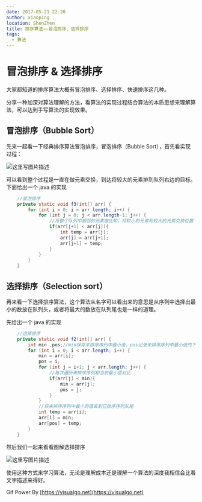 ```yaml
---
date: 2017-05-21 22:20
author: xiaop1ng
location: ShenZhen
title: 排序算法——冒泡排序、选择排序
tags:
  - 算法
---
```


# 冒泡排序 & 选择排序

大家都知道的排序算法大概有冒泡排序、选择排序、快速排序这几种。

分享一种加深对算法理解的方法，看算法的实现过程结合算法的本质思想来理解算法，可以达到手写算法的实现效果。

 
## 冒泡排序（Bubble Sort）

 先来一起看一下经典排序算法冒泡排序，冒泡排序（Bubble Sort），首先看实现过程：

 ![这里写图片描述](https://img-blog.csdn.net/20170521215800188?watermark/2/text/aHR0cDovL2Jsb2cuY3Nkbi5uZXQveGlhb3BpbmcwOTE1/font/5a6L5L2T/fontsize/400/fill/I0JBQkFCMA==/dissolve/70/gravity/SouthEast)

 可以看到整个过程是一直在做元素交换，到达将较大的元素排到队列右边的目标。   
 下面给出一个 java 的实现

 
```java
    //冒泡排序
    private static void f3(int[] arr) {
        for (int i = 0; i < arr.length; i++) {
            for (int j = 0; j < arr.length-1; j++) {
                //将整个队列中相邻的元素做比较，将较小的元素和较大的元素交换位置
                if(arr[j+1] < arr[j]){
                    int temp = arr[j];
                    arr[j] = arr[j+1];
                    arr[j+1] = temp;
                }
            }
        }
    }
```
 
## 选择排序（Selection sort）

再来看一下选择排序算法，这个算法从名字可以看出来的意思是从序列中选择出最小的数放在队列头，或者将最大的数放在队列尾也是一样的道理。

先给出一个 java 的实现

 
```java
    //选择排序
    private static void f2(int[] arr) {
        int min ,pos;//min保存未排序序列中最小值，pos记录未排序序列中最小值的下标
        for (int i = 0; i < arr.length; i++) {
            min = arr[i];
            pos = i;
            for (int j = i+1; j < arr.length; j++) {
                //每次遍历未排序序列和当前最小值对比
                if(arr[j] < min){
                    min = arr[j];
                    pos = j;
                } 
            }
            //将未排序序列中最小的值丢到已排序序列队尾
            int temp = arr[i];
            arr[i] = min;
            arr[pos] = temp;
        }
    }
```
然后我们一起来看看图解选择排序

![这里写图片描述](https://img-blog.csdn.net/20170521221807573?watermark/2/text/aHR0cDovL2Jsb2cuY3Nkbi5uZXQveGlhb3BpbmcwOTE1/font/5a6L5L2T/fontsize/400/fill/I0JBQkFCMA==/dissolve/70/gravity/SouthEast)

使用这种方式来学习算法，无论是理解成本还是理解一个算法的深度我相信会比看文字描述来得好。

Gif Power By [https://visualgo.net](https://visualgo.net)
  
